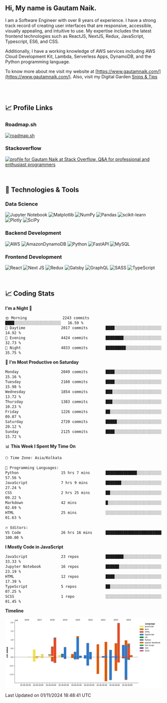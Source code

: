  
## Hi, My name is Gautam Naik.

I am a Software Engineer with over 8 years of experience. I have a strong track record of creating user interfaces that are responsive, accessible, visually appealing, and intuitive to use. My expertise includes the latest frontend technologies such as ReactJS, NextJS, Redux, JavaScript, Typescript, ES6, and CSS. 

Additionally, I have a working knowledge of AWS services including AWS Cloud Development Kit, Lambda, Serverless Apps, DynamoDB, and the Python programming language. 

To know more about me visit my website at [https://www.gautamnaik.com/](https://www.gautamnaik.com/). Also, visit my Digital Garden [Snips & Tips](https://gautamnaik1994.gitbook.io/snippets/)  



<br/>
<br/>

## &#x1f4c8; Profile Links

### Roadmap.sh
[![roadmap.sh](https://roadmap.sh/card/tall/656100b55145316d2569bfb9?variant=dark)](https://roadmap.sh)

### Stackoverflow
<a href="https://stackoverflow.com/users/2376317/gautam-naik"><img src="https://stackoverflow.com/users/flair/2376317.png?theme=dark" width="208" height="58" alt="profile for Gautam Naik at Stack Overflow, Q&amp;A for professional and enthusiast programmers" title="profile for Gautam Naik at Stack Overflow, Q&amp;A for professional and enthusiast programmers"></a>
<br/>

<br/>


## 🔧 Technologies & Tools




### Data Science

![Jupyter Notebook](https://img.shields.io/badge/jupyter-%23FA0F00.svg?style=for-the-badge&logo=jupyter&logoColor=white)
![Matplotlib](https://img.shields.io/badge/Matplotlib-%23ffffff.svg?style=for-the-badge&logo=Matplotlib&logoColor=black)
![NumPy](https://img.shields.io/badge/numpy-%23013243.svg?style=for-the-badge&logo=numpy&logoColor=white)
![Pandas](https://img.shields.io/badge/pandas-%23150458.svg?style=for-the-badge&logo=pandas&logoColor=white)
![scikit-learn](https://img.shields.io/badge/scikit--learn-%23F7931E.svg?style=for-the-badge&logo=scikit-learn&logoColor=white)
![Plotly](https://img.shields.io/badge/Plotly-%233F4F75.svg?style=for-the-badge&logo=plotly&logoColor=white)
![SciPy](https://img.shields.io/badge/SciPy-%230C55A5.svg?style=for-the-badge&logo=scipy&logoColor=%white)


### Backend Development 

![AWS](https://img.shields.io/badge/AWS-%23FF9900.svg?style=for-the-badge&logo=amazon-aws&logoColor=white)
![AmazonDynamoDB](https://img.shields.io/badge/Amazon%20DynamoDB-4053D6?style=for-the-badge&logo=Amazon%20DynamoDB&logoColor=white)
![Python](https://img.shields.io/badge/python-3670A0?style=for-the-badge&logo=python&logoColor=ffdd54)
![FastAPI](https://img.shields.io/badge/FastAPI-005571?style=for-the-badge&logo=fastapi)
![MySQL](https://img.shields.io/badge/mysql-%2300f.svg?style=for-the-badge&logo=mysql&logoColor=white)


### Frontend Development 

![React](https://img.shields.io/badge/react-%2320232a.svg?style=for-the-badge&logo=react&logoColor=%2361DAFB)
![Next JS](https://img.shields.io/badge/Next-black?style=for-the-badge&logo=next.js&logoColor=white)
![Redux](https://img.shields.io/badge/redux-%23593d88.svg?style=for-the-badge&logo=redux&logoColor=white)
![Gatsby](https://img.shields.io/badge/Gatsby-%23663399.svg?style=for-the-badge&logo=gatsby&logoColor=white)
![GraphQL](https://img.shields.io/badge/-GraphQL-E10098?style=for-the-badge&logo=graphql&logoColor=white)
![SASS](https://img.shields.io/badge/SASS-hotpink.svg?style=for-the-badge&logo=SASS&logoColor=white)
![TypeScript](https://img.shields.io/badge/typescript-%23007ACC.svg?style=for-the-badge&logo=typescript&logoColor=white)


<br/>

## 📈 Coding Stats

<!--START_SECTION:waka-->
**I'm a Night 🦉** 

```text
🌞 Morning                2243 commits        ████░░░░░░░░░░░░░░░░░░░░░   16.59 % 
🌆 Daytime                2017 commits        ████░░░░░░░░░░░░░░░░░░░░░   14.92 % 
🌃 Evening                4424 commits        ████████░░░░░░░░░░░░░░░░░   32.73 % 
🌙 Night                  4833 commits        █████████░░░░░░░░░░░░░░░░   35.75 % 
```
📅 **I'm Most Productive on Saturday** 

```text
Monday                   2049 commits        ████░░░░░░░░░░░░░░░░░░░░░   15.16 % 
Tuesday                  2160 commits        ████░░░░░░░░░░░░░░░░░░░░░   15.98 % 
Wednesday                1854 commits        ███░░░░░░░░░░░░░░░░░░░░░░   13.72 % 
Thursday                 1383 commits        ███░░░░░░░░░░░░░░░░░░░░░░   10.23 % 
Friday                   1226 commits        ██░░░░░░░░░░░░░░░░░░░░░░░   09.07 % 
Saturday                 2720 commits        █████░░░░░░░░░░░░░░░░░░░░   20.12 % 
Sunday                   2125 commits        ████░░░░░░░░░░░░░░░░░░░░░   15.72 % 
```


📊 **This Week I Spent My Time On** 

```text
🕑︎ Time Zone: Asia/Kolkata

💬 Programming Languages: 
Python                   15 hrs 7 mins       ██████████████░░░░░░░░░░░   57.56 % 
JavaScript               7 hrs 9 mins        ███████░░░░░░░░░░░░░░░░░░   27.24 % 
CSS                      2 hrs 25 mins       ██░░░░░░░░░░░░░░░░░░░░░░░   09.22 % 
Markdown                 42 mins             █░░░░░░░░░░░░░░░░░░░░░░░░   02.69 % 
HTML                     25 mins             ░░░░░░░░░░░░░░░░░░░░░░░░░   01.63 % 

🔥 Editors: 
VS Code                  26 hrs 16 mins      █████████████████████████   100.00 % 
```

**I Mostly Code in JavaScript** 

```text
JavaScript               23 repos            ████████░░░░░░░░░░░░░░░░░   33.33 % 
Jupyter Notebook         16 repos            ██████░░░░░░░░░░░░░░░░░░░   23.19 % 
HTML                     12 repos            ████░░░░░░░░░░░░░░░░░░░░░   17.39 % 
TypeScript               5 repos             ██░░░░░░░░░░░░░░░░░░░░░░░   07.25 % 
SCSS                     1 repo              ░░░░░░░░░░░░░░░░░░░░░░░░░   01.45 % 
```



**Timeline**

![Lines of Code chart](https://raw.githubusercontent.com/gautamnaik1994/gautamnaik1994/master/assets/bar_graph.png)


 Last Updated on 01/11/2024 18:48:41 UTC
<!--END_SECTION:waka-->

<!-- ## &#x1f4c8; My GitHub Stats

[![Top Langs](https://github-readme-stats.vercel.app/api/top-langs/?username=gautamnaik1994&hide=java,html,css&theme=nord)](https://github.com/anuraghazra/github-readme-stats)


## &#x1f4c8; Wakatime Stats

<a href="https://wakatime.com"><img src="https://wakatime.com/share/@gautamnaik1994/6e3d774f-5628-4179-9709-01d2633682e2.png" /></a> -->
